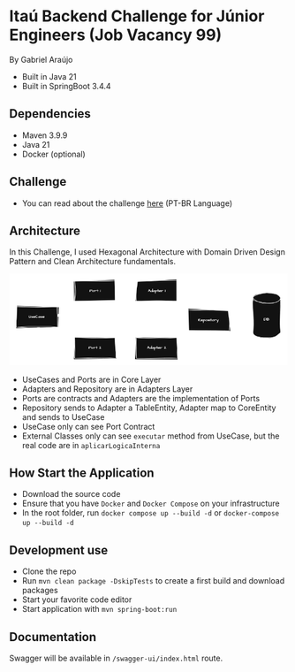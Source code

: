 # Itaú Backend Challenge for Júnior Engineers (Job Vacancy 99)
By Gabriel Araújo

- Built in Java 21
- Built in SpringBoot 3.4.4

## Dependencies

- Maven 3.9.9
- Java 21
- Docker (optional)

## Challenge

- You can read about the challenge [here](./CHALLENGE.md) (PT-BR Language)

## Architecture

In this Challenge, I used Hexagonal Architecture with Domain Driven Design Pattern and Clean Architecture fundamentals. 

<img src="./docs/flow.drawio.png" />

- UseCases and Ports are in Core Layer
- Adapters and Repository are in Adapters Layer
- Ports are contracts and Adapters are the implementation of Ports
- Repository sends to Adapter a TableEntity, Adapter map to CoreEntity and sends to UseCase
- UseCase only can see Port Contract
- External Classes only can see `executar` method from UseCase, but the real code are in `aplicarLogicaInterna`

## How Start the Application

- Download the source code
- Ensure that you have `Docker` and `Docker Compose` on your infrastructure
- In the root folder, run `docker compose up --build -d` or `docker-compose up --build -d`

## Development use

- Clone the repo
- Run `mvn clean package -DskipTests` to create a first build and download packages
- Start your favorite code editor
- Start application with `mvn spring-boot:run`

## Documentation

Swagger will be available in `/swagger-ui/index.html` route.